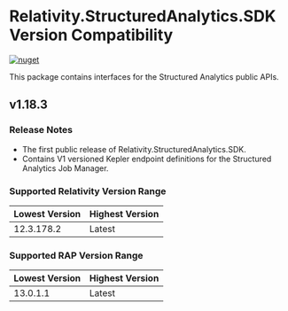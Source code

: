 # Relativity.StructuredAnalytics.SDK Version Compatibility

[![nuget](https://img.shields.io/nuget/v/Relativity.StructuredAnalytics.SDK.svg)](https://www.nuget.org/packages/Relativity.StructuredAnalytics.SDK)

This package contains interfaces for the Structured Analytics public APIs.

## v1.18.3

### Release Notes

* The first public release of Relativity.StructuredAnalytics.SDK.
* Contains V1 versioned Kepler endpoint definitions for the Structured Analytics Job Manager.

### Supported Relativity Version Range

Lowest Version | Highest Version
--- | ---
12.3.178.2 | Latest

### Supported RAP Version Range

Lowest Version | Highest Version
--- | ---
13.0.1.1 | Latest